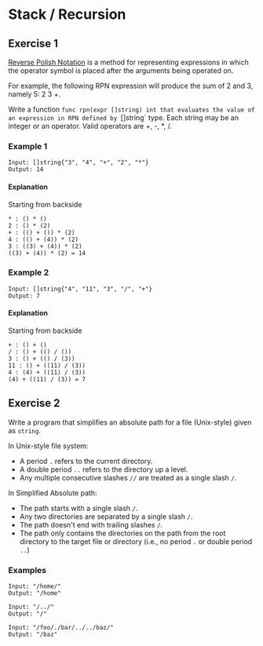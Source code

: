 # Stack / Recursion

## Exercise 1

[Reverse Polish
Notation](https://en.wikipedia.org/wiki/Reverse_Polish_notation) is a method
for representing expressions in which the operator symbol is placed after the
arguments being operated on.

For example, the following RPN expression will produce the sum of 2 and 3,
namely 5: 2 3 +.

Write a function `func rpn(expr []string) int that evaluates the value of an
expression in RPN defined by `[]string` type. Each string may be an integer
or an operator. Valid operators are +, -, *, /.

### Example 1

```
Input: []string{"3", "4", "+", "2", "*"}
Output: 14
```

#### Explanation

Starting from backside

```
* : () * ()
2 : () * (2)
+ : (() + ()) * (2)
4 : (() + (4)) * (2)
3 : ((3) + (4)) * (2)
((3) + (4)) * (2) = 14
```

### Example 2

```
Input: []string{"4", "11", "3", "/", "+"}
Output: 7
```

#### Explanation

Starting from backside

```
+ : () + ()
/ : () + (() / ())
3 : () + (() / (3))
11 : () + ((11) / (3))
4 : (4) + ((11) / (3))
(4) + ((11) / (3)) = 7
```


## Exercise 2

Write a program that simplifies an absolute path for a file (Unix-style) given
as `string`.

In Unix-style file system:

* A period `.` refers to the current directory.
* A double period `..` refers to the directory up a level.
* Any multiple consecutive slashes `//` are treated as a single slash `/`.

In Simplified Absolute path:

* The path starts with a single slash `/`.
* Any two directories are separated by a single slash `/`.
* The path doesn't end with trailing slashes `/`.
* The path only contains the directories on the path from the root directory to
  the target file or directory (i.e., no period `.` or double period `..`)

### Examples

```
Input: "/home/"
Output: "/home"
```

```
Input: "/../"
Output: "/"
```

```
Input: "/foo/./bar/../../baz/"
Output: "/baz"
```

